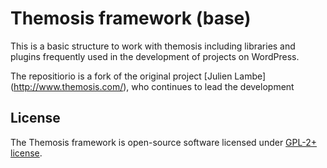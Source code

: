Themosis framework (base)
==================

This is a basic structure to work with themosis including libraries and plugins frequently used in the development of projects on WordPress.

The repositiorio is a fork of the original project [Julien Lambe] (http://www.themosis.com/), who continues to lead the development

License
-------
The Themosis framework is open-source software licensed under [GPL-2+ license](http://www.gnu.org/licenses/gpl-2.0.html).
